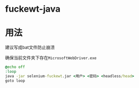 ﻿# fuckewt-java

# 用法

建议写成bat文件防止崩溃

确保当前文件夹下存在`MicrosoftWebDriver.exe`

```bat
@echo off
:loop
java -jar selenium-fuckewt.jar <用户> <密码> <headless/head>
goto loop
```
